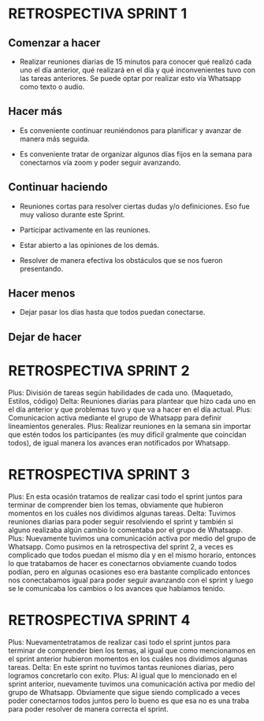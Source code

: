 # **RETROSPECTIVA SPRINT 1** <!-- Basado en la metodología de estrella de mar-->


## Comenzar a hacer <!--Aquí van todas aquellas cosas innovadoras o que por cierta curiosidad queremos probar. O tal vez son soluciones comprobadas que notamos que deberíamos usar.-->

- Realizar reuniones diarias de 15 minutos para conocer qué realizó cada uno el día anterior, qué realizará en el día y qué inconvenientes tuvo con las tareas anteriores. Se puede optar por realizar esto vía Whatsapp como texto o audio.


## Hacer más <!-- Aquí van todas aquellas cosas que estamos usando o haciendo y que queremos que mejoren. Son prácticas que creemos que requiere más refinamiento y que nos gustan mucho, por ello, hay que darles más. -->

- Es conveniente continuar reuniéndonos para planificar y avanzar de manera más seguida.

- Es conveniente tratar de organizar algunos días fijos en la semana para conectarnos vía zoom y poder seguir avanzando. 




## Continuar haciendo <!-- Es aquello que venimos haciendo y que nos brinda valor. Debemos seguir haciéndolo pero no será preocupación mejorarlo. Está bien como está.-->

- Reuniones cortas para resolver ciertas dudas y/o definiciones. Eso fue muy valioso durante este Sprint.

- Participar activamente en las reuniones.

- Estar abierto a las opiniones de los demás.

- Resolver de manera efectiva los obstáculos que se nos fueron presentando. 


## Hacer menos <!-- Aquí debemos colocar aquello que tal vez en un retrospectiva fue "Comenzar a hacer" pero no tuvo buenos resultados. Aquello que se intentó pero no da tanto beneficio. Algo que se le desee dar una segunda oportunidad, pero no es prioridad. Quitar alguna parte de una práctica.-->

- Dejar pasar los días hasta que todos puedan conectarse.



## Dejar de hacer <!-- En este punto se colocarán aquellas cosas que no dan valor o simplemente no les gusta y se puede optar por eliminarla-->


# **RETROSPECTIVA SPRINT 2** <!-- Basado en la metodología Plus & Delta-->

Plus: División de tareas según habilidades de cada uno. (Maquetado, Estilos, código)
Delta: Reuniones diarias para plantear que hizo cada uno en el día anterior y que problemas tuvo y que va a hacer en el día actual.
Plus: Comunicacion activa mediante el grupo de Whatsapp para definir lineamientos generales.
Plus: Realizar reuniones en la semana sin importar que estén todos los participantes (es muy dificil gralmente que coincidan todos), de igual manera los avances eran notificados por Whatsapp.

# **RETROSPECTIVA SPRINT 3** <!-- Basado en la metodología Plus & Delta-->

Plus: En esta ocasión tratamos de realizar casi todo el sprint juntos para terminar de comprender bien los temas, obviamente que hubieron momentos en los cuáles nos dividimos algunas tareas. 
Delta: Tuvimos reuniones diarias para poder seguir resolviendo el sprint y también si alguno realizaba algún cambio lo comentaba por el grupo de Whatsapp.
Plus: Nuevamente tuvimos una comunicación activa por medio del grupo de Whatsapp. 
Como pusimos en la retrospectiva del sprint 2, a veces es complicado que todos puedan el mismo día y en el mismo horario, entonces lo que tratabamos de hacer es conectarnos obviamente cuando todos podían, pero en algunas ocasiones eso era bastante complicado entonces nos conectabamos igual para poder seguir avanzando con el sprint y luego se le comunicaba los cambios o los avances que habíamos tenido.


# **RETROSPECTIVA SPRINT 4** <!-- Basado en la metodología Plus & Delta-->
Plus: Nuevamentetratamos de realizar casi todo el sprint juntos para terminar de comprender bien los temas, al igual que como mencionamos en el sprint anterior hubieron momentos en los cuáles nos dividimos algunas tareas. 
Delta: En este sprint no tuvimos tantas reuniones diarias, pero logramos concretarlo con exito.
Plus: Al igual que lo mencionado en el sprint anterior, nuevamente tuvimos una comunicación activa por medio del grupo de Whatsapp. 
Obviamente que sigue siendo complicado a veces poder conectarnos todos juntos pero lo bueno es que esa no es una traba para poder resolver de manera correcta el sprint. 




